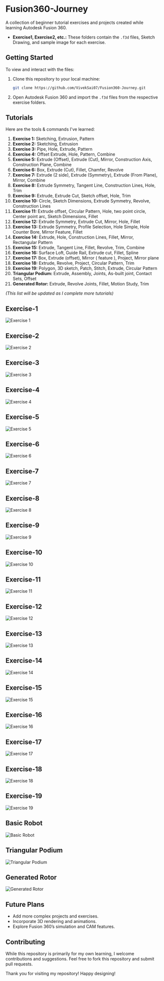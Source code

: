 # Fusion360-Journey
A collection of beginner tutorial exercises and projects created while learning Autodesk Fusion 360.


- **Exercise1, Exercise2, etc.:** These folders contain the `.f3d` files, Sketch Drawing, and sample image for each exercise.

## Getting Started
To view and interact with the files:

1. Clone this repository to your local machine:
    ```bash
    git clone https://github.com/VivekSai07/Fusion360-Journey.git
    ```

2. Open Autodesk Fusion 360 and import the `.f3d` files from the respective exercise folders.

## Tutorials

Here are the tools & commands I've learned:

1. **Exercise 1:** Sketching, Extrusion, Pattern
2. **Exercise 2:** Sketching, Extrusion
3. **Exercise 3:** Pipe, Hole, Extrude, Pattern
4. **Exercise 4:** Offset Extrude, Hole, Pattern, Combine
5. **Exercise 5:** Extrude (Offset), Extrude (Cut), Mirror, Construction Axis, Construction Plane, Combine
6. **Exercise 6:** Box, Extrude (Cut), Fillet, Chamfer, Revolve
7. **Exercise 7:** Extrude (2 side), Extrude (Symmetry), Extrude (From Plane), Mirror, Combine
8. **Exercise 8:** Extrude Symmetry, Tangent Line, Construction Lines, Hole, Trim
9. **Exercise 9:** Extrude, Extrude Cut, Sketch offset, Hole, Trim
10. **Exercise 10:** Circle, Sketch Dimensions, Extrude Symmetry, Revolve, Construction Lines
11. **Exercise 11:** Extrude offset, Circular Pattern, Hole, two point circle, Center point arc, Sketch Dimensions, Fillet
12. **Exercise 12:** Extrude Symmetry, Extrude Cut, Mirror, Hole, Fillet
13. **Exercise 13:** Extrude Symmetry, Profile Selection, Hole Simple, Hole Counter Bore, Mirror Feature, Fillet
14. **Exercise 14:** Extrude, Hole, Construction Lines, Fillet, Mirror, Rectangular Pattern
15. **Exercise 15:** Extrude, Tangent Line, Fillet, Revolve, Trim, Combine
16. **Exercise 16:** Surface Loft, Guide Rail, Extrude cut, Fillet, Spline
17. **Exercise 17:** Box, Extrude (offset), Mirror ( feature ), Project, Mirror plane
18. **Exercise 18:** Extrude, Revolve, Project, Circular Pattern, Trim
19. **Exercise 19:** Polygon, 3D sketch, Patch, Stitch, Extrude, Circular Pattern
20. **Triangular Podium:** Extrude, Assembly, Joints, As-built joint, Contact Sets, Offset
21. **Generated Rotor:**  Extrude, Revolve Joints, Fillet, Motion Study, Trim    

*(This list will be updated as I complete more tutorials)*

## Exercise-1
![Exercise 1](https://github.com/VivekSai07/Fusion360-Journey/blob/main/Exercise%201/Exercise-1.png)
## Exercise-2
![Exercise 2](https://github.com/VivekSai07/Fusion360-Journey/blob/main/Exercise%202/Exercise-2.png)
## Exercise-3
![Exercise 3](https://github.com/VivekSai07/Fusion360-Journey/blob/main/Exercise%203/Exercise-3.png)
## Exercise-4
![Exercise 4](https://github.com/VivekSai07/Fusion360-Journey/blob/main/Exercise%204/Exercise-4.png)
## Exercise-5
![Exercise 5](https://github.com/VivekSai07/Fusion360-Journey/blob/main/Exercise%205/Exercise-5.png)
## Exercise-6
![Exercise 6](https://github.com/VivekSai07/Fusion360-Journey/blob/main/Exercise%206/Exercise-6.png)
## Exercise-7
![Exercise 7](https://github.com/VivekSai07/Fusion360-Journey/blob/main/Exercise%207/Exercise-7.png)
## Exercise-8
![Exercise 8](https://github.com/VivekSai07/Fusion360-Journey/blob/main/Exercise%208/Exercise-8.png)
## Exercise-9
![Exercise 9](https://github.com/VivekSai07/Fusion360-Journey/blob/main/Exercise%209/Exercise-9.png)
## Exercise-10
![Exercise 10](https://github.com/VivekSai07/Fusion360-Journey/blob/main/Exercise%2010/Exercise-10.png)
## Exercise-11
![Exercise 11](https://github.com/VivekSai07/Fusion360-Journey/blob/main/Exercise%2011/Exercise-11.png)
## Exercise-12
![Exercise 12](https://github.com/VivekSai07/Fusion360-Journey/blob/main/Exercise%2012/Exercise-12.png)
## Exercise-13
![Exercise 13](https://github.com/VivekSai07/Fusion360-Journey/blob/main/Exercise%2013/Exercise-13.png)
## Exercise-14
![Exercise 14](https://github.com/VivekSai07/Fusion360-Journey/blob/main/Exercise%2014/Exercise-14.png)
## Exercise-15
![Exercise 15](https://github.com/VivekSai07/Fusion360-Journey/blob/main/Exercise%2015/Exercise-15.png)
## Exercise-16
![Exercise 16](https://github.com/VivekSai07/Fusion360-Journey/blob/main/Exercise%2016/Exercise-16.png)
## Exercise-17
![Exercise 17](https://github.com/VivekSai07/Fusion360-Journey/blob/main/Exercise%2017/Exercise-17.png)
## Exercise-18
![Exercise 18](https://github.com/VivekSai07/Fusion360-Journey/blob/main/Exercise%2018/Exercise-18.png)
## Exercise-19
![Exercise 19](https://github.com/VivekSai07/Fusion360-Journey/blob/main/Exercise%2019/Exercise-19.png)
## Basic Robot
![Basic Robot](https://github.com/VivekSai07/Fusion360-Journey/blob/main/Robot/Robot.png)
## Triangular Podium
![Triangular Podium](https://github.com/VivekSai07/Fusion360-Journey/blob/main/Mechanisms/Triangular%20Podium/Triangular%20Podium.png)
## Generated Rotor
![Generated Rotor](https://github.com/VivekSai07/Fusion360-Journey/blob/main/Mechanisms/Generated%20Rotor/Generated%20Rotor.png)

## Future Plans

- Add more complex projects and exercises.
- Incorporate 3D rendering and animations.
- Explore Fusion 360’s simulation and CAM features.

## Contributing

While this repository is primarily for my own learning, I welcome contributions and suggestions. Feel free to fork this repository and submit pull requests.


Thank you for visiting my repository! Happy designing!

